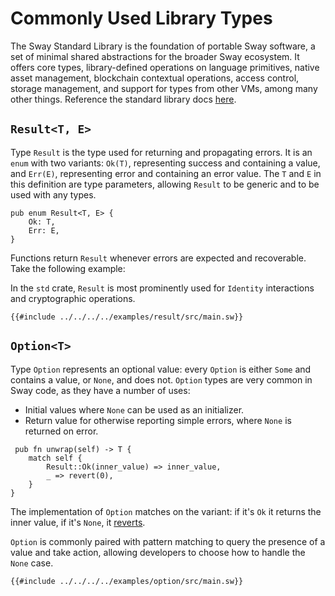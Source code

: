 # Commonly Used Library Types

The Sway Standard Library is the foundation of portable Sway software, a set of minimal shared abstractions for the broader Sway ecosystem. It offers core types, library-defined operations on language primitives, native asset management, blockchain contextual operations, access control, storage management, and support for types from other VMs, among many other things. Reference the standard library docs [here](https://fuellabs.github.io/sway/master/std/index.html).

## `Result<T, E>`

Type `Result` is the type used for returning and propagating errors. It is an `enum` with two variants: `Ok(T)`, representing success and containing a value, and `Err(E)`, representing error and containing an error value. The `T` and `E` in this definition are type parameters, allowing `Result` to be generic and to be used with any types.

```sway
pub enum Result<T, E> {
    Ok: T,
    Err: E,
}
```

Functions return `Result` whenever errors are expected and recoverable. Take the following example:

In the `std` crate, `Result` is most prominently used for `Identity` interactions and cryptographic operations.

```sway
{{#include ../../../../examples/result/src/main.sw}}
```

## `Option<T>`

Type `Option` represents an optional value: every `Option` is either `Some` and contains a value, or `None`, and does not. `Option` types are very common in Sway code, as they have a number of uses:

- Initial values where `None` can be used as an initializer.
- Return value for otherwise reporting simple errors, where `None` is returned on error.

```sway
 pub fn unwrap(self) -> T {
    match self {
        Result::Ok(inner_value) => inner_value,
        _ => revert(0),
    }
}
```

The implementation of `Option` matches on the variant: if it's `Ok` it returns the inner value, if it's `None`, it [reverts](https://github.com/FuelLabs/fuel-specs/blob/master/src/vm/instruction_set.md#rvrt-revert).

`Option` is commonly paired with pattern matching to query the presence of a value and take action, allowing developers to choose how to handle the `None` case.

```sway
{{#include ../../../../examples/option/src/main.sw}}
```
